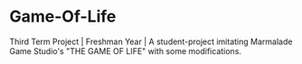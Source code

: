 # Game-Of-Life
Third Term Project | Freshman Year | A student-project imitating Marmalade Game Studio's "THE GAME OF LIFE" with some modifications.
